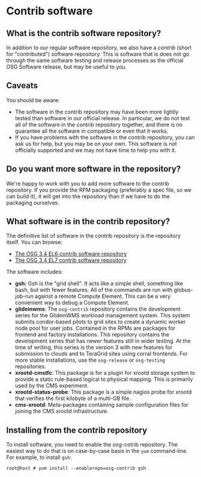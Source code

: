 Contrib software
================

What is the contrib software repository?
----------------------------------------

In addition to our regular software repository, we also have a *contrib* (short for "contributed") software repository. This is software that is does not go through the same software testing and release processes as the official OSG Software release, but may be useful to you.

Caveats
-------

You should be aware:

-   The software in the contrib repository may have been more lightly tested than software in our official release. In particular, we do not test all of the software in the contrib repository together, and there is no guarantee all the software in compatible or even that it works.
-   If you have problems with the software in the contrib repository, you can ask us for help, but you may be on your own. This software is not officially supported and we may not have time to help you with it.

Do you want more software in the repository?
--------------------------------------------

We're happy to work with you to add more software to the contrib repository. If you provide the RPM packaging (preferably a spec file, so we can build it), it will get into the repository than if we have to do the packaging ourselves.

What software is in the contrib repository?
-------------------------------------------

The definitive list of software in the contrib repository is the repository itself. You can browse:

-   [The OSG 3.4 EL6 contrib software repository](http://repo.grid.iu.edu/osg/3.4/el6/contrib/x86_64/)
-   [The OSG 3.4 EL7 contrib software repository](http://repo.grid.iu.edu/osg/3.4/el7/contrib/x86_64/)

The software includes:

-   **gsh:** Gsh is the "grid shell". It acts like a simple shell, something like bash, but with fewer features. All of the commands are run with globus-job-run against a remote Compute Element. This can be a very convenient way to debug a Compute Element.
-   **glideinwms**: The `osg-contrib` repository contains the development series for the GlideinWMS workload management system. This system submits condor-based pilots to grid sites to create a dynamic worker node pool for user jobs. Contained in the RPMs are packages for frontend and factory installations. This repository contains the development series that has newer features still in wider testing. At the time of writing, this series is the version 3 with new features for submission to clouds and to TeraGrid sites using corral frontends. For more stable installations, use the `osg-release` or `osg-testing` repositories.
-   **xrootd-cmstfc**: This package is for a plugin for xrootd storage system to provide a static rule-based logical to physical mapping. This is primarily used by the CMS experiment.
-   **xrootd-status-probe**: This package is a simple nagios probe for xrootd that verifies the first kilobyte of a multi-GB file.
-   **cms-xrootd**: Meta-packages containing sample configuration files for joining the CMS xrootd infrastructure.

Installing from the contrib repository
--------------------------------------

To install software, you need to enable the osg-cotrib repository. The easiest way to do that is on case-by-case basis in the `yum` command-line. For example, to install `gsh`:

``` console
root@host # yum install --enablerepo=osg-contrib gsh
```

